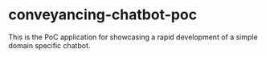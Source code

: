 # conveyancing-chatbot-poc
This is the PoC application for showcasing a rapid development of a simple domain specific chatbot. 

